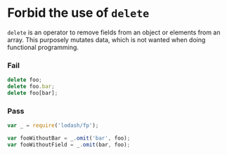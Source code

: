 # Forbid the use of `delete`

`delete` is an operator to remove fields from an object or elements from an array. This purposely mutates data, which is not wanted when doing functional programming.

### Fail

```js
delete foo;
delete foo.bar;
delete foo[bar];
```

### Pass

```js
var _ = require('lodash/fp');

var fooWithoutBar = _.omit('bar', foo);
var fooWithoutField = _.omit(bar, foo);
```
